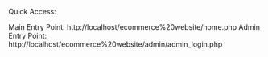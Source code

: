 Quick Access:

Main Entry Point: http://localhost/ecommerce%20website/home.php
Admin Entry Point: http://localhost/ecommerce%20website/admin/admin_login.php
